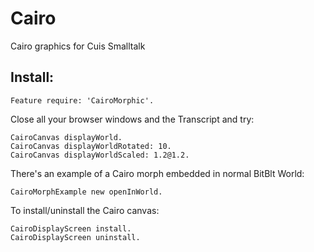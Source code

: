 # Cairo

Cairo graphics for Cuis Smalltalk

## Install:

```smalltalk
Feature require: 'CairoMorphic'.
```

Close all your browser windows and the Transcript and try:

```smalltalk
CairoCanvas displayWorld.
CairoCanvas displayWorldRotated: 10.
CairoCanvas displayWorldScaled: 1.2@1.2.
```

There's an example of a Cairo morph embedded in normal BitBlt World:

```smalltalk
CairoMorphExample new openInWorld.
```

To install/uninstall the Cairo canvas:

```smalltalk
CairoDisplayScreen install.
CairoDisplayScreen uninstall.
```
